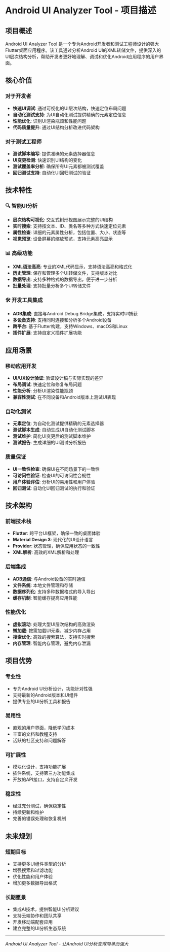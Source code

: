 # Android UI Analyzer Tool - 项目描述

## 项目概述

Android UI Analyzer Tool 是一个专为Android开发者和测试工程师设计的强大Flutter桌面应用程序。该工具通过分析Android UI的XML转储文件，提供深入的UI层次结构分析，帮助开发者更好地理解、调试和优化Android应用程序的用户界面。

## 核心价值

### 对于开发者
- **快速UI调试**: 通过可视化的UI层次结构，快速定位布局问题
- **自动化测试支持**: 为UI自动化测试提供精确的元素定位信息
- **性能优化**: 识别UI渲染瓶颈和性能问题
- **代码质量提升**: 通过UI结构分析改进代码架构

### 对于测试工程师
- **测试脚本编写**: 提供准确的元素选择器信息
- **UI变更检测**: 快速识别UI结构的变化
- **测试覆盖率分析**: 确保所有UI元素都被测试覆盖
- **回归测试支持**: 自动化UI回归测试的验证

## 技术特性

### 🔍 智能UI分析
- **层次结构可视化**: 交互式树形视图展示完整的UI结构
- **实时搜索**: 支持按文本、ID、类名等多种方式快速定位元素
- **属性检查**: 详细的元素属性分析，包括位置、大小、状态等
- **视觉预览**: 设备屏幕的缩放预览，支持元素高亮显示

### 📊 高级功能
- **XML语法高亮**: 专业的XML代码显示，支持语法高亮和格式化
- **历史管理**: 保存和管理多个UI转储文件，支持版本对比
- **数据导出**: 支持多种格式的数据导出，便于进一步分析
- **批量处理**: 支持批量分析多个UI转储文件

### 🛠️ 开发工具集成
- **ADB集成**: 直接与Android Debug Bridge集成，支持实时UI捕获
- **多设备支持**: 支持同时连接和分析多个Android设备
- **跨平台**: 基于Flutter构建，支持Windows、macOS和Linux
- **插件扩展**: 支持自定义插件扩展功能

## 应用场景

### 移动应用开发
- **UI/UX设计验证**: 验证设计稿与实际实现的差异
- **布局调试**: 快速定位和修复布局问题
- **性能分析**: 分析UI渲染性能瓶颈
- **兼容性测试**: 在不同设备和Android版本上测试UI表现

### 自动化测试
- **元素定位**: 为自动化测试提供精确的元素选择器
- **测试脚本生成**: 自动生成UI自动化测试脚本
- **测试维护**: 简化UI变更后的测试脚本维护
- **测试报告**: 生成详细的UI测试分析报告

### 质量保证
- **UI一致性检查**: 确保UI在不同场景下的一致性
- **可访问性验证**: 检查UI的可访问性合规性
- **用户体验评估**: 分析UI的易用性和用户体验
- **回归测试**: 自动化UI回归测试的执行和验证

## 技术架构

### 前端技术栈
- **Flutter**: 跨平台UI框架，确保一致的桌面体验
- **Material Design 3**: 现代化的UI设计语言
- **Provider**: 状态管理，确保应用状态的一致性
- **XML解析**: 高效的XML解析和处理

### 后端集成
- **ADB通信**: 与Android设备的实时通信
- **文件系统**: 本地文件管理和存储
- **数据序列化**: 支持多种数据格式的导入导出
- **缓存机制**: 智能缓存提高应用性能

### 性能优化
- **虚拟滚动**: 处理大型UI层次结构的高效渲染
- **懒加载**: 按需加载UI元素，减少内存占用
- **搜索优化**: 高效的搜索算法，支持实时搜索
- **内存管理**: 智能内存管理，避免内存泄漏

## 项目优势

### 专业性
- 专为Android UI分析设计，功能针对性强
- 支持最新的Android版本和UI组件
- 提供专业的UI分析工具和报告

### 易用性
- 直观的用户界面，降低学习成本
- 丰富的文档和教程支持
- 活跃的社区支持和问题解答

### 可扩展性
- 模块化设计，支持功能扩展
- 插件系统，支持第三方功能集成
- 开放的API接口，支持自定义开发

### 稳定性
- 经过充分测试，确保稳定性
- 持续更新和维护
- 完善的错误处理和恢复机制

## 未来规划

### 短期目标
- 支持更多UI组件类型的分析
- 增强搜索和过滤功能
- 优化性能和用户体验
- 增加更多数据导出格式

### 长期愿景
- 集成AI技术，提供智能UI分析建议
- 支持云端协作和团队共享
- 开发移动端配套应用
- 建立完整的UI分析生态系统

---

*Android UI Analyzer Tool - 让Android UI分析变得简单而强大* 